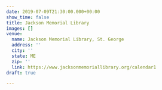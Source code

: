 ```yaml
---
date: 2019-07-09T21:30:00.000+00:00
show_time: false
title: Jackson Memorial Library
images: []
venue:
  name: Jackson Memorial Library, St. George
  address: ''
  city: ''
  state: ME
  zip: ''
  link: https://www.jacksonmemoriallibrary.org/calendar1
draft: true

---
```

